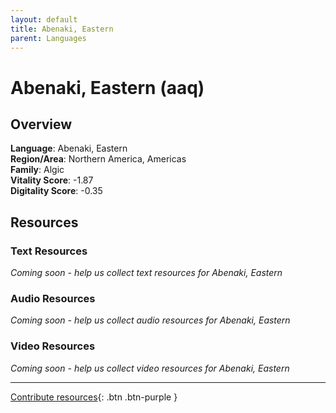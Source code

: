 ```yaml
---
layout: default
title: Abenaki, Eastern
parent: Languages
---
```


# Abenaki, Eastern (aaq)

## Overview

**Language**: Abenaki, Eastern  
**Region/Area**: Northern America, Americas  
**Family**: Algic  
**Vitality Score**: -1.87  
**Digitality Score**: -0.35  

## Resources

### Text Resources
*Coming soon - help us collect text resources for Abenaki, Eastern*

### Audio Resources
*Coming soon - help us collect audio resources for Abenaki, Eastern*

### Video Resources
*Coming soon - help us collect video resources for Abenaki, Eastern*

---

[Contribute resources](https://fairtrain.github.io/){: .btn .btn-purple }
